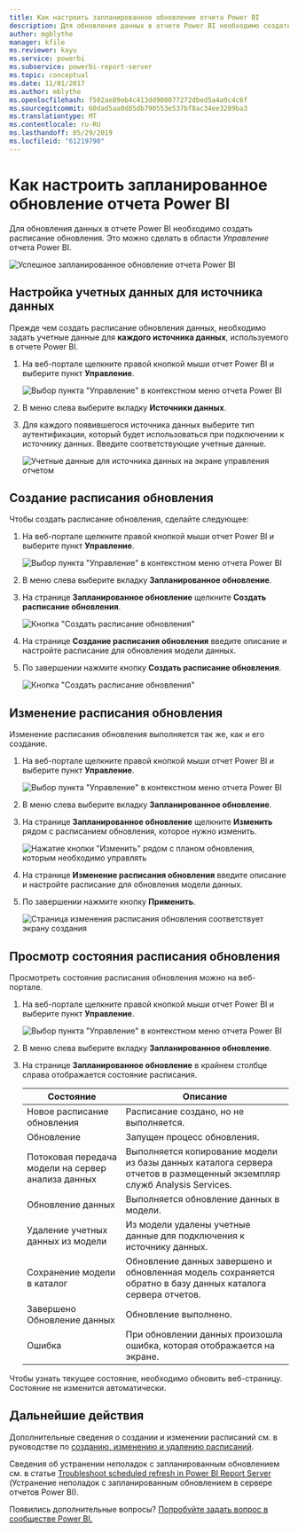 ```yaml
---
title: Как настроить запланированное обновление отчета Power BI
description: Для обновления данных в отчете Power BI необходимо создать расписание обновления.
author: mgblythe
manager: kfile
ms.reviewer: kayu
ms.service: powerbi
ms.subservice: powerbi-report-server
ms.topic: conceptual
ms.date: 11/01/2017
ms.author: mblythe
ms.openlocfilehash: f502ae89eb4c413dd900077272dbed5a4a9c4c6f
ms.sourcegitcommit: 60dad5aa0d85db790553e537bf8ac34ee3289ba3
ms.translationtype: MT
ms.contentlocale: ru-RU
ms.lasthandoff: 05/29/2019
ms.locfileid: "61219790"
---
```

# <a name="how-to-configure-power-bi-report-scheduled-refresh"></a>Как настроить запланированное обновление отчета Power BI
Для обновления данных в отчете Power BI необходимо создать расписание обновления. Это можно сделать в области *Управление* отчета Power BI.

![Успешное запланированное обновление отчета Power BI](media/configure-scheduled-refresh/scheduled-refresh-success.png)

## <a name="configure-data-source-credentials"></a>Настройка учетных данных для источника данных
Прежде чем создать расписание обновления данных, необходимо задать учетные данные для **каждого источника данных**, используемого в отчете Power BI.

1. На веб-портале щелкните правой кнопкой мыши отчет Power BI и выберите пункт **Управление**.
   
    ![Выбор пункта "Управление" в контекстном меню отчета Power BI](media/configure-scheduled-refresh/manage-power-bi-report.png)
2. В меню слева выберите вкладку **Источники данных**.
3. Для каждого появившегося источника данных выберите тип аутентификации, который будет использоваться при подключении к источнику данных. Введите соответствующие учетные данные.
   
    ![Учетные данные для источника данных на экране управления отчетом](media/configure-scheduled-refresh/data-source-credentials.png)

## <a name="creating-a-schedule-refresh-plan"></a>Создание расписания обновления
Чтобы создать расписание обновления, сделайте следующее:

1. На веб-портале щелкните правой кнопкой мыши отчет Power BI и выберите пункт **Управление**.
   
    ![Выбор пункта "Управление" в контекстном меню отчета Power BI](media/configure-scheduled-refresh/manage-power-bi-report.png)
2. В меню слева выберите вкладку **Запланированное обновление**.
3. На странице **Запланированное обновление** щелкните **Создать расписание обновления**.
   
    ![Кнопка "Создать расписание обновления"](media/configure-scheduled-refresh/new-scheduled-refresh-plan.png)
4. На странице **Создание расписания обновления** введите описание и настройте расписание для обновления модели данных.
5. По завершении нажмите кнопку **Создать расписание обновления**.
   
    ![Кнопка "Создать расписание обновления"](media/configure-scheduled-refresh/create-scheduled-refresh-plan.png)

## <a name="modifying-a-schedule-refresh-plan"></a>Изменение расписания обновления
Изменение расписания обновления выполняется так же, как и его создание.

1. На веб-портале щелкните правой кнопкой мыши отчет Power BI и выберите пункт **Управление**.
   
    ![Выбор пункта "Управление" в контекстном меню отчета Power BI](media/configure-scheduled-refresh/manage-power-bi-report.png)
2. В меню слева выберите вкладку **Запланированное обновление**.
3. На странице **Запланированное обновление** щелкните **Изменить** рядом с расписанием обновления, которое нужно изменить.
   
    ![Нажатие кнопки "Изменить" рядом с планом обновления, которым необходимо управлять](media/configure-scheduled-refresh/edit-scheduled-refresh-plan.png)
4. На странице **Изменение расписания обновления** введите описание и настройте расписание для обновления модели данных.
5. По завершении нажмите кнопку **Применить**.
   
    ![Страница изменения расписания обновления соответствует экрану создания](media/configure-scheduled-refresh/edit-scheduled-refresh-plan-page.png)

## <a name="viewing-the-status-of-schedule-refresh-plan"></a>Просмотр состояния расписания обновления
Просмотреть состояние расписания обновления можно на веб-портале.

1. На веб-портале щелкните правой кнопкой мыши отчет Power BI и выберите пункт **Управление**.
   
    ![Выбор пункта "Управление" в контекстном меню отчета Power BI](media/configure-scheduled-refresh/manage-power-bi-report.png)
2. В меню слева выберите вкладку **Запланированное обновление**.
3. На странице **Запланированное обновление** в крайнем столбце справа отображается состояние расписания.
   
   | **Состояние** | **Описание** |
   | --- | --- |
   | Новое расписание обновления |Расписание создано, но не выполняется. |
   | Обновление |Запущен процесс обновления. |
   | Потоковая передача модели на сервер анализа данных |Выполняется копирование модели из базы данных каталога сервера отчетов в размещенный экземпляр служб Analysis Services. |
   | Обновление данных |Выполняется обновление данных в модели. |
   | Удаление учетных данных из модели |Из модели удалены учетные данные для подключения к источнику данных. |
   | Сохранение модели в каталог |Обновление данных завершено и обновленная модель сохраняется обратно в базу данных каталога сервера отчетов. |
   | Завершено Обновление данных |Обновление выполнено. |
   | Ошибка |При обновлении данных произошла ошибка, которая отображается на экране. |

Чтобы узнать текущее состояние, необходимо обновить веб-страницу. Состояние не изменится автоматически.

## <a name="next-steps"></a>Дальнейшие действия
Дополнительные сведения о создании и изменении расписаний см. в руководстве по [созданию, изменению и удалению расписаний](https://docs.microsoft.com/sql/reporting-services/subscriptions/create-modify-and-delete-schedules).

Сведения об устранении неполадок с запланированным обновлением см. в статье [Troubleshoot scheduled refresh in Power BI Report Server](scheduled-refresh-troubleshoot.md) (Устранение неполадок с запланированным обновлением в сервере отчетов Power BI).

Появились дополнительные вопросы? [Попробуйте задать вопрос в сообществе Power BI.](https://community.powerbi.com/)

